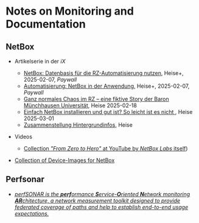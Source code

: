 # Notes on Monitoring and Documentation

## NetBox
- Artikelserie in der *iX*
  - [NetBox: Datenbasis für die RZ-Automatisierung nutzen](https://www.heise.de/hintergrund/NetBox-Datenbasis-fuer-die-RZ-Automatisierung-nutzen-10270025.html?seite=all), Heise+, 2025-02-07, *Paywall*
  - [Automatisierung: NetBox in der Anwendung](https://www.heise.de/hintergrund/Automatisierung-NetBox-in-der-Anwendung-10272371.html?seite=all), Heise+, 2025-02-07, *Paywall*
  - [Ganz normales Chaos im RZ – eine fiktive Story der Baron Münchhausen Universität](https://www.heise.de/hintergrund/Ganz-normales-Chaos-im-RZ-eine-fiktive-Story-der-Baron-Muenchhausen-Universitaet-10298053.html?seite=all), Heise 2025-02-18
  - [Einfach NetBox installieren und gut ist? So leicht ist es nicht ](https://www.heise.de/hintergrund/Mit-NetBox-raus-aus-dem-Chaos-die-Reise-der-BM-Uni-geht-weiter-10299723.html?seite=all), Heise 2025-03-01
  - [Zusammenstellung Hintergrundinfos](https://www.heise.de/select/ix/2025/3/softlinks/zmch?wt_mc=pred.red.ix.ix032025.058.softlink.softlink), Heise
- Videos
  - [Collection *"From Zero to Hero"* at YouTube by *NetBox Labs* itself](https://www.youtube.com/watch?v=zT82jOUCcW4&list=PL7sEPiUbBLo_iTds-NV-9Tu05Gg2Aj8N7))

- [Collection of Device-Images for NetBox](https://github.com/Abulhallaj/netbox-deviceimage)
## Perfsonar
- [*perfSONAR is the **perf**ormance **S**ervice-**O**riented **N**etwork monitoring **AR**chitecture, a network measurement toolkit designed to provide federated coverage of paths and help to establish end-to-end usage expectations.*](https://docs.perfsonar.net/install_options.html)
